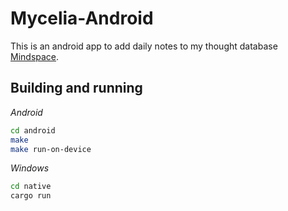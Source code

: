# Mycelia-Android

This is an android app to add daily notes to my thought database [Mindspace](https://github.com/angelocarly/mindspace).

## Building and running

*Android*
```bash
cd android
make
make run-on-device
```

*Windows*
```bash
cd native
cargo run
```